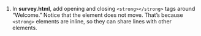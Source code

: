 1. In **survey.html**, add opening and closing `<strong></strong>` tags around “Welcome.” Notice that the element does not move. That’s because `<strong>` elements are inline, so they can share lines with other elements.

